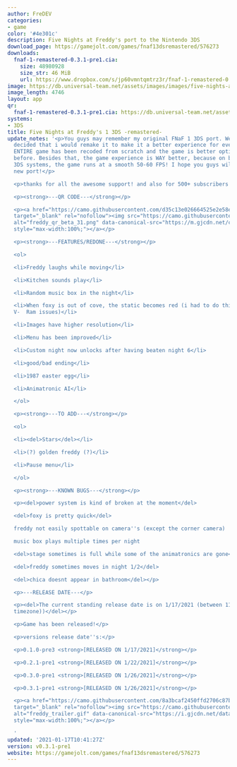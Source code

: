 ```yaml
---
author: FreDEV
categories:
- game
color: '#4e301c'
description: Five Nights at Freddy's port to the Nintendo 3DS
download_page: https://gamejolt.com/games/fnaf13dsremastered/576273
downloads:
  fnaf-1-remastered-0.3.1-pre1.cia:
    size: 48980928
    size_str: 46 MiB
    url: https://www.dropbox.com/s/jp60vmntqmtrz3r/fnaf-1-remastered-0.3.1-pre1.cia?dl=1
image: https://db.universal-team.net/assets/images/images/five-nights-at-freddys-1-3ds--remastered-.png
image_length: 4746
layout: app
qr:
  fnaf-1-remastered-0.3.1-pre1.cia: https://db.universal-team.net/assets/images/qr/fnaf-1-remastered-0.3.1-pre1.cia.png
systems:
- 3DS
title: Five Nights at Freddy's 1 3DS -remastered-
update_notes: '<p>You guys may remember my original FNaF 1 3DS port. Well, i have
  decided that i would remake it to make it a better experience for everyone! The
  ENTIRE game has been recoded from scratch and the game is better optimized than
  before. Besides that, the game experience is WAY better, because on both OLD/NEW
  3DS systems, the game runs at a smooth 50-60 FPS! I hope you guys will enjoy the
  new port!</p>

  <p>thanks for all the awesome support! and also for 500+ subscribers already!</p>

  <p><strong>---QR CODE---</strong></p>

  <p><a href="https://camo.githubusercontent.com/d35c13e026664525e2e58e500618214e6d9e64b4d54bb4cb29578047cb2bbac3/68747470733a2f2f6d2e676a63646e2e6e65742f636f6e74656e742f3630302f353437323533302d72387733667561752d76342e706e67"
  target="_blank" rel="nofollow"><img src="https://camo.githubusercontent.com/d35c13e026664525e2e58e500618214e6d9e64b4d54bb4cb29578047cb2bbac3/68747470733a2f2f6d2e676a63646e2e6e65742f636f6e74656e742f3630302f353437323533302d72387733667561752d76342e706e67"
  alt="freddy_qr_beta_31.png" data-canonical-src="https://m.gjcdn.net/content/600/5472530-r8w3fuau-v4.png"
  style="max-width:100%;"></a></p>

  <p><strong>---FEATURES/REDONE---</strong></p>

  <ol>

  <li>Freddy laughs while moving</li>

  <li>Kitchen sounds play</li>

  <li>Random music box in the night</li>

  <li>When foxy is out of cove, the static becomes red (i had to do this to prevent
  V-  Ram issues)</li>

  <li>Images have higher resolution</li>

  <li>Menu has been improved</li>

  <li>Custom night now unlocks after having beaten night 6</li>

  <li>good/bad ending</li>

  <li>1987 easter egg</li>

  <li>Animatronic AI</li>

  </ol>

  <p><strong>---TO ADD---</strong></p>

  <ol>

  <li><del>Stars</del></li>

  <li>(?) golden freddy (?)</li>

  <li>Pause menu</li>

  </ol>

  <p><strong>---KNOWN BUGS---</strong></p>

  <p><del>power system is kind of broken at the moment</del>

  <del>foxy is pretty quick</del>

  freddy not easily spottable on camera''s (except the corner camera)

  music box plays multiple times per night

  <del>stage sometimes is full while some of the animatronics are gone</del>

  <del>freddy sometimes moves in night 1/2</del>

  <del>chica doesnt appear in bathroom</del></p>

  <p>---RELEASE DATE---</p>

  <p><del>The current standing release date is on 1/17/2021 (between 11 - 15 PM (amsterdam
  timezone))</del></p>

  <p>Game has been released!</p>

  <p>versions release date''s:</p>

  <p>0.1.0-pre3 <strong>[RELEASED ON 1/17/2021]</strong></p>

  <p>0.2.1-pre1 <strong>[RELEASED ON 1/22/2021]</strong></p>

  <p>0.3.0-pre1 <strong>[RELEASED ON 1/26/2021]</strong></p>

  <p>0.3.1-pre1 <strong>[RELEASED ON 1/26/2021]</strong></p>

  <p><a href="https://camo.githubusercontent.com/8a3bcaf2450ffd2706c87b4e8a08433215838df386f2f1f98d39a50003c4ce42/68747470733a2f2f692e676a63646e2e6e65742f646174612f67616d65732f392f32332f3537363237332f6d656469612f67616d652d6465736372697074696f6e2f6672656464795f747261696c65722d656e696165746e7a2e676966"
  target="_blank" rel="nofollow"><img src="https://camo.githubusercontent.com/8a3bcaf2450ffd2706c87b4e8a08433215838df386f2f1f98d39a50003c4ce42/68747470733a2f2f692e676a63646e2e6e65742f646174612f67616d65732f392f32332f3537363237332f6d656469612f67616d652d6465736372697074696f6e2f6672656464795f747261696c65722d656e696165746e7a2e676966"
  alt="freddy_trailer.gif" data-canonical-src="https://i.gjcdn.net/data/games/9/23/576273/media/game-description/freddy_trailer-eniaetnz.gif"
  style="max-width:100%;"></a></p>

  '
updated: '2021-01-17T10:41:27Z'
version: v0.3.1-pre1
website: https://gamejolt.com/games/fnaf13dsremastered/576273
---
```

